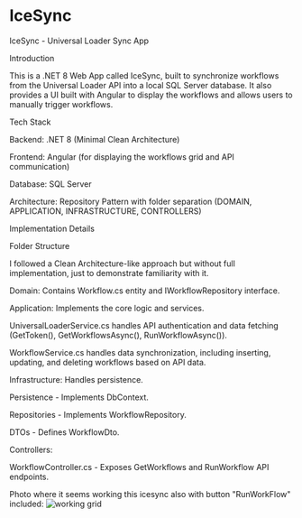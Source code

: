 # IceSync

IceSync - Universal Loader Sync App

Introduction

This is a .NET 8 Web App called IceSync, built to synchronize workflows from the Universal Loader API into a local SQL Server database. It also provides a UI built with Angular to display the workflows and allows users to manually trigger workflows.

Tech Stack

Backend: .NET 8 (Minimal Clean Architecture)

Frontend: Angular (for displaying the workflows grid and API communication)

Database: SQL Server

Architecture: Repository Pattern with folder separation (DOMAIN, APPLICATION, INFRASTRUCTURE, CONTROLLERS)

Implementation Details

Folder Structure

I followed a Clean Architecture-like approach but without full implementation, just to demonstrate familiarity with it.

Domain: Contains Workflow.cs entity and IWorkflowRepository interface.

Application: Implements the core logic and services.

UniversalLoaderService.cs handles API authentication and data fetching (GetToken(), GetWorkflowsAsync(), RunWorkflowAsync()).

WorkflowService.cs handles data synchronization, including inserting, updating, and deleting workflows based on API data.

Infrastructure: Handles persistence.

Persistence - Implements DbContext.

Repositories - Implements WorkflowRepository.

DTOs - Defines WorkflowDto.

Controllers:

WorkflowController.cs - Exposes GetWorkflows and RunWorkflow API endpoints.

Photo where it seems working this icesync also with button "RunWorkFlow" included:
![working grid](https://github.com/user-attachments/assets/02613b74-32da-4479-8c7f-a009beed887e)

